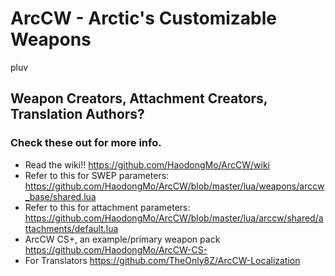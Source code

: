# ArcCW - Arctic's Customizable Weapons

pluv

## Weapon Creators, Attachment Creators, Translation Authors?
### Check these out for more info.
- Read the wiki!! https://github.com/HaodongMo/ArcCW/wiki
- Refer to this for SWEP parameters: https://github.com/HaodongMo/ArcCW/blob/master/lua/weapons/arccw_base/shared.lua
- Refer to this for attachment parameters: https://github.com/HaodongMo/ArcCW/blob/master/lua/arccw/shared/attachments/default.lua
- ArcCW CS+, an example/primary weapon pack https://github.com/HaodongMo/ArcCW-CS-
- For Translators https://github.com/TheOnly8Z/ArcCW-Localization
